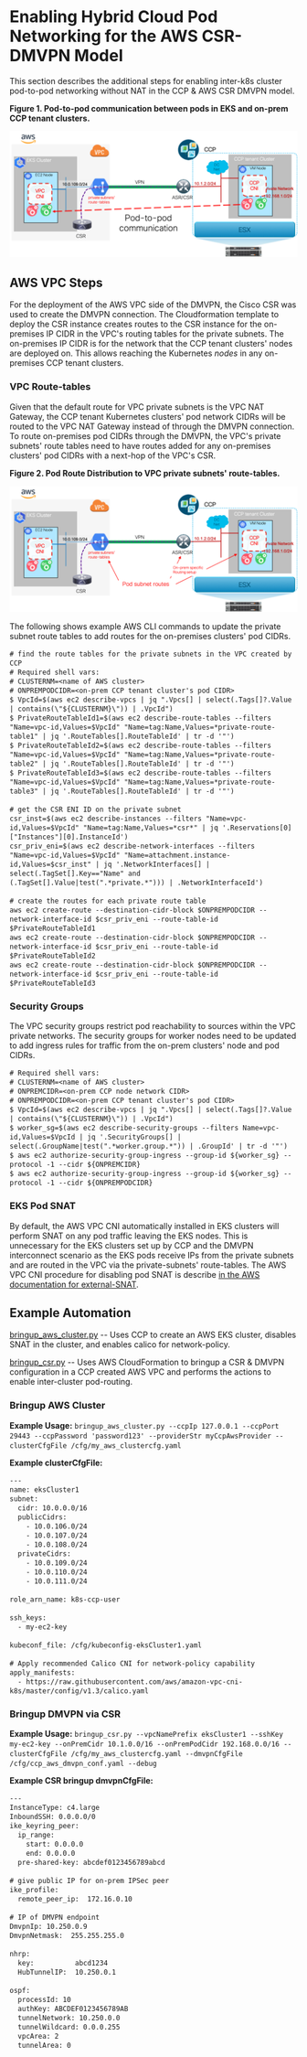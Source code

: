 # Enabling Hybrid Cloud Pod Networking for the AWS CSR-DMVPN Model

This section describes the additional steps for enabling inter-k8s cluster pod-to-pod networking without NAT in the CCP & AWS CSR DMVPN model.  

**Figure 1.  Pod-to-pod communication between pods in EKS and on-prem CCP tenant clusters.**

![pod-to-pod](./images/pod_to_pod_comm.png)

## AWS VPC Steps

For the deployment of the AWS VPC side of the DMVPN, the Cisco CSR was used to create the DMVPN connection.  The Cloudformation template to deploy the CSR instance creates routes to the CSR instance for the on-premises IP CIDR in the VPC's routing tables for the private subnets.  The on-premises IP CIDR is for the network that the CCP tenant clusters' nodes are deployed on.  This allows reaching the Kubernetes *nodes* in any on-premises CCP tenant clusters.

### VPC Route-tables

Given that the default route for VPC private subnets is the VPC NAT Gateway, the CCP tenant Kubernetes clusters' pod network CIDRs will be routed to the VPC NAT Gateway instead of through the DMVPN connection.  To route on-premises pod CIDRs through the DMVPN, the VPC's private subnets' route tables need to have routes added for any on-premises clusters' pod CIDRs with a next-hop of the VPC's CSR.

**Figure 2.  Pod Route Distribution to VPC private subnets' route-tables.**

![pod-routing](images/pod_routing.png)

The following shows example AWS CLI commands to update the private subnet route tables to add routes for the on-premises clusters' pod CIDRs.

```
# find the route tables for the private subnets in the VPC created by CCP
# Required shell vars:
# CLUSTERNM=<name of AWS cluster>
# ONPREMPODCIDR=<on-prem CCP tenant cluster's pod CIDR>
$ VpcId=$(aws ec2 describe-vpcs | jq ".Vpcs[] | select(.Tags[]?.Value | contains(\"${CLUSTERNM}\")) | .VpcId")
$ PrivateRouteTableId1=$(aws ec2 describe-route-tables --filters "Name=vpc-id,Values=$VpcId" "Name=tag:Name,Values=*private-route-table1" | jq '.RouteTables[].RouteTableId' | tr -d '"')
$ PrivateRouteTableId2=$(aws ec2 describe-route-tables --filters "Name=vpc-id,Values=$VpcId" "Name=tag:Name,Values=*private-route-table2" | jq '.RouteTables[].RouteTableId' | tr -d '"')
$ PrivateRouteTableId3=$(aws ec2 describe-route-tables --filters "Name=vpc-id,Values=$VpcId" "Name=tag:Name,Values=*private-route-table3" | jq '.RouteTables[].RouteTableId' | tr -d '"')

# get the CSR ENI ID on the private subnet
csr_inst=$(aws ec2 describe-instances --filters "Name=vpc-id,Values=$VpcId" "Name=tag:Name,Values=*csr*" | jq '.Reservations[0]["Instances"][0].InstanceId')
csr_priv_eni=$(aws ec2 describe-network-interfaces --filters "Name=vpc-id,Values=$VpcId" "Name=attachment.instance-id,Values=$csr_inst" | jq '.NetworkInterfaces[] | select(.TagSet[].Key=="Name" and (.TagSet[].Value|test(".*private.*"))) | .NetworkInterfaceId')

# create the routes for each private route table
aws ec2 create-route --destination-cidr-block $ONPREMPODCIDR --network-interface-id $csr_priv_eni --route-table-id $PrivateRouteTableId1
aws ec2 create-route --destination-cidr-block $ONPREMPODCIDR --network-interface-id $csr_priv_eni --route-table-id $PrivateRouteTableId2
aws ec2 create-route --destination-cidr-block $ONPREMPODCIDR --network-interface-id $csr_priv_eni --route-table-id $PrivateRouteTableId3
```

### Security Groups

The VPC security groups restrict pod reachability to sources within the VPC private networks.  The security groups for worker nodes need to be updated to add ingress rules for traffic from the on-prem clusters' node and pod CIDRs.

```
# Required shell vars:
# CLUSTERNM=<name of AWS cluster>
# ONPREMCIDR=<on-prem CCP node network CIDR>
# ONPREMPODCIDR=<on-prem CCP tenant cluster's pod CIDR>
$ VpcId=$(aws ec2 describe-vpcs | jq ".Vpcs[] | select(.Tags[]?.Value | contains(\"${CLUSTERNM}\")) | .VpcId")
$ worker_sg=$(aws ec2 describe-security-groups --filters Name=vpc-id,Values=$VpcId | jq '.SecurityGroups[] | select(.GroupName|test(".*worker.group.*")) | .GroupId' | tr -d '"')
$ aws ec2 authorize-security-group-ingress --group-id ${worker_sg} --protocol -1 --cidr ${ONPREMCIDR}
$ aws ec2 authorize-security-group-ingress --group-id ${worker_sg} --protocol -1 --cidr ${ONPREMPODCIDR}
```

### EKS Pod SNAT

By default, the AWS VPC CNI automatically installed in EKS clusters will perform SNAT on any pod traffic leaving the EKS nodes.  This is unnecessary for the EKS clusters set up by CCP and the DMVPN interconnect scenario as the EKS pods receive IPs from the private subnets and are routed in the VPC via the private-subnets' route-tables.  The AWS VPC CNI procedure for disabling pod SNAT is describe [in the AWS documentation for external-SNAT](https://docs.aws.amazon.com/eks/latest/userguide/external-snat.html).

## Example Automation

[bringup_aws_cluster.py](../../../automation/scripts/bringup_aws_cluster.py) -- Uses CCP to create an AWS EKS cluster, disables SNAT in the cluster, and enables calico for network-policy.

[bringup_csr.py](../../../automation/scripts/bringup_csr.py) -- Uses AWS CloudFormation to bringup a CSR & DMVPN configuration in a CCP created AWS VPC and performs the actions to enable inter-cluster pod-routing.

### Bringup AWS Cluster

**Example Usage:**
`bringup_aws_cluster.py --ccpIp 127.0.0.1 --ccpPort 29443 --ccpPassword 'password123' --providerStr myCcpAwsProvider --clusterCfgFile /cfg/my_aws_clustercfg.yaml`

**Example clusterCfgFile:**
```
---
name: eksCluster1
subnet:
  cidr: 10.0.0.0/16
  publicCidrs:
    - 10.0.106.0/24
    - 10.0.107.0/24
    - 10.0.108.0/24
  privateCidrs:
    - 10.0.109.0/24
    - 10.0.110.0/24
    - 10.0.111.0/24

role_arn_name: k8s-ccp-user

ssh_keys:
  - my-ec2-key

kubeconf_file: /cfg/kubeconfig-eksCluster1.yaml

# Apply recommended Calico CNI for network-policy capability
apply_manifests:
  - https://raw.githubusercontent.com/aws/amazon-vpc-cni-k8s/master/config/v1.3/calico.yaml

```

### Bringup DMVPN via CSR

**Example Usage:**
`bringup_csr.py --vpcNamePrefix eksCluster1 --sshKey my-ec2-key --onPremCidr 10.1.0.0/16 --onPremPodCidr 192.168.0.0/16 --clusterCfgFile /cfg/my_aws_clustercfg.yaml --dmvpnCfgFile /cfg/ccp_aws_dmvpn_conf.yaml --debug`

**Example CSR bringup dmvpnCfgFile:**
```
---
InstanceType: c4.large
InboundSSH: 0.0.0.0/0
ike_keyring_peer:
  ip_range:
    start: 0.0.0.0
    end: 0.0.0.0
  pre-shared-key: abcdef0123456789abcd

# give public IP for on-prem IPSec peer
ike_profile:
  remote_peer_ip:  172.16.0.10

# IP of DMVPN endpoint
DmvpnIp: 10.250.0.9
DmvpnNetmask:  255.255.255.0

nhrp:
  key:          abcd1234
  HubTunnelIP:  10.250.0.1

ospf:
  processId: 10
  authKey: ABCDEF0123456789AB
  tunnelNetwork: 10.250.0.0
  tunnelWildcard: 0.0.0.255
  vpcArea: 2
  tunnelArea: 0

```
